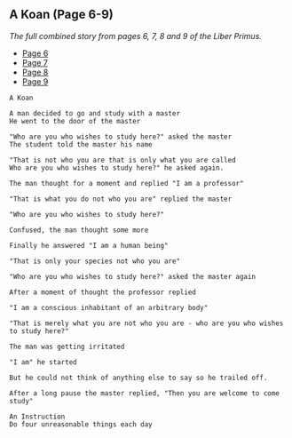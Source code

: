 ## A Koan (Page 6-9)
_The full combined story from pages 6, 7, 8 and 9 of the Liber Primus._

 * [Page 6](../liber_primus/markdown/06.md)
 * [Page 7](../liber_primus/markdown/07.md)
 * [Page 8](../liber_primus/markdown/08.md)
 * [Page 9](../liber_primus/markdown/09.md)

```
A Koan

A man decided to go and study with a master
He went to the door of the master

"Who are you who wishes to study here?" asked the master
The student told the master his name

"That is not who you are that is only what you are called
Who are you who wishes to study here?" he asked again.

The man thought for a moment and replied "I am a professor"

"That is what you do not who you are" replied the master

"Who are you who wishes to study here?"

Confused, the man thought some more

Finally he answered "I am a human being"

"That is only your species not who you are"

"Who are you who wishes to study here?" asked the master again

After a moment of thought the professor replied

"I am a conscious inhabitant of an arbitrary body"

"That is merely what you are not who you are - who are you who wishes to study here?"

The man was getting irritated

"I am" he started

But he could not think of anything else to say so he trailed off.

After a long pause the master replied, "Then you are welcome to come study"

An Instruction
Do four unreasonable things each day
```
